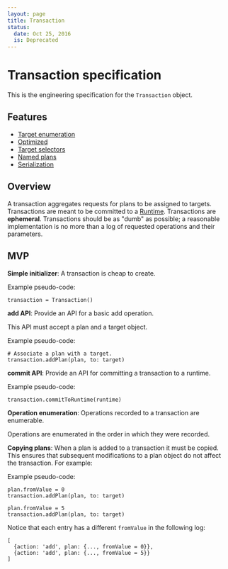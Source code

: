 ```yaml
---
layout: page
title: Transaction
status:
  date: Oct 25, 2016
  is: Deprecated
---
```


# Transaction specification

This is the engineering specification for the `Transaction` object.

## Features

* [Target enumeration](transaction-enumeration)
* [Optimized](transaction-optimized)
* [Target selectors](target-selectors)
* [Named plans](named-plans)
* [Serialization](serialization)

## Overview

A transaction aggregates requests for plans to be assigned to targets. Transactions are meant to be committed to a [Runtime](runtime). Transactions are **ephemeral**. Transactions should be as "dumb" as possible; a reasonable implementation is no more than a log of requested operations and their parameters.

## MVP

**Simple initializer**: A transaction is cheap to create.

Example pseudo-code:

```
transaction = Transaction()
```

**add API**: Provide an API for a basic add operation.

This API must accept a plan and a target object.

Example pseudo-code:

```
# Associate a plan with a target.
transaction.addPlan(plan, to: target)
```

**commit API**: Provide an API for committing a transaction to a runtime.

Example pseudo-code:

```
transaction.commitToRuntime(runtime)
```

**Operation enumeration**: Operations recorded to a transaction are enumerable.

Operations are enumerated in the order in which they were recorded.

**Copying plans**: When a plan is added to a transaction it must be copied. This ensures that subsequent modifications to a plan object do not affect the transaction. For example:

Example pseudo-code:

```
plan.fromValue = 0
transaction.addPlan(plan, to: target)

plan.fromValue = 5
transaction.addPlan(plan, to: target)
```

Notice that each entry has a different `fromValue` in the following log:

```
[
  {action: 'add', plan: {..., fromValue = 0}}, 
  {action: 'add', plan: {..., fromValue = 5}}
]
```

